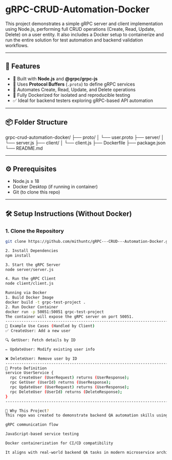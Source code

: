 # gRPC-CRUD-Automation-Docker

This project demonstrates a simple gRPC server and client implementation using Node.js, performing full CRUD operations (Create, Read, Update, Delete) on a user entity. It also includes a Docker setup to containerize and run the entire solution for test automation and backend validation workflows.

---

## 📌 Features

- 🚀 Built with **Node.js** and **@grpc/grpc-js**
- 📄 Uses **Protocol Buffers** (`.proto`) to define gRPC services
- 🧪 Automates Create, Read, Update, and Delete operations
- 🐳 Fully Dockerized for isolated and reproducible testing
- ✅ Ideal for backend testers exploring gRPC-based API automation

------------------------------------------------------------------------------------------------------------------------------------

## 📦 Folder Structure
grpc-crud-automation-docker/
├── proto/
│ └── user.proto
├── server/
│ └── server.js
├── client/
│ └── client.js
├── Dockerfile
├── package.json
└── README.md

---

## ⚙️ Prerequisites

- Node.js ≥ 18
- Docker Desktop (if running in container)
- Git (to clone this repo)

---

## 🛠️ Setup Instructions (Without Docker)

### 1. Clone the Repository

```bash
git clone https://github.com/mithuntc/gRPC---CRUD---Automation-Docker.git

2. Install Dependencies
npm install

3. Start the gRPC Server
node server/server.js

4. Run the gRPC Client
node client/client.js

Running via Docker
1. Build Docker Image
docker build -t grpc-test-project .
2. Run Docker Container
docker run -p 50051:50051 grpc-test-project
The container will expose the gRPC server on port 50051.
-----------------------------------------------------------------------------------------------
🧪 Example Use Cases (Handled by Client)
✅ CreateUser: Add a new user

🔍 GetUser: Fetch details by ID

✏️ UpdateUser: Modify existing user info

❌ DeleteUser: Remove user by ID
------------------------------------------------------------------------------------------------
📄 Proto Definition
service UserService {
  rpc CreateUser (UserRequest) returns (UserResponse);
  rpc GetUser (UserId) returns (UserResponse);
  rpc UpdateUser (UserRequest) returns (UserResponse);
  rpc DeleteUser (UserId) returns (DeleteResponse);
}
----------------------------------------------------------------------------------------------

🧠 Why This Project?
This repo was created to demonstrate backend QA automation skills using:

gRPC communication flow

JavaScript-based service testing

Docker containerization for CI/CD compatibility

It aligns with real-world backend QA tasks in modern microservice architectures.


